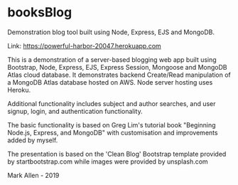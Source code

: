 # booksBlog
Demonstration blog tool built using Node, Express, EJS and MongoDB.

Link: https://powerful-harbor-20047.herokuapp.com


This is a demonstration of a server-based blogging web app built using Bootstrap, Node, Express, EJS, Express Session, Mongoose and MongoDB Atlas cloud database. It demonstrates backend Create/Read manipulation of a MongoDB Atlas database hosted on AWS. Node server hosting uses Heroku.

Additional functionality includes subject and author searches, and user signup, login, and authentication functionality.

The basic functionality is based on Greg Lim's tutorial book "Beginning Node.js, Express, and MongoDB" with customisation and improvements added by myself.

The presentation is based on the 'Clean Blog' Bootstrap template provided by startbootstrap.com while images were provided by unsplash.com

Mark Allen - 2019
